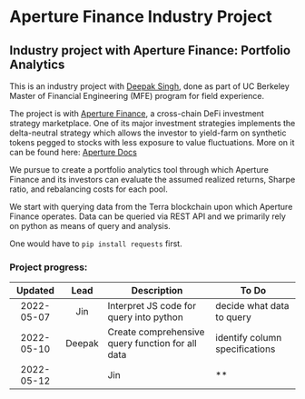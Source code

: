 # Aperture Finance Industry Project
## Industry project with Aperture Finance: Portfolio Analytics

This is an industry project with [Deepak Singh](), done as part of UC Berkeley Master of Financial Engineering (MFE) program for field experience.

The project is with [Aperture Finance](https://aperture.finance/), a cross-chain DeFi investment strategy marketplace. One of its major investment strategies implements the delta-neutral strategy which allows the investor to yield-farm on synthetic tokens pegged to stocks with less exposure to value fluctuations. More on it can be found here: [Aperture Docs](https://docs.aperture.finance/docs/)

We pursue to create a portfolio analytics tool through which Aperture Finance and its investors can evaluate the assumed realized returns, Sharpe ratio, and rebalancing costs for each pool.

We start with querying data from the Terra blockchain upon which Aperture Finance operates. Data can be queried via REST API and we primarily rely on python as means of query and analysis. 

One would have to ```pip install requests``` first.

### Project progress:

| Updated    | Lead   | Description | To Do |
| :---:      | :---:  | ------      | ----- |
| 2022-05-07 | Jin    | Interpret JS code for query into python | decide what data to query |
| 2022-05-10 | Deepak | Create comprehensive query function for all data | identify column specifications |
| 2022-05-12 || Jin   |  ** | **  |

